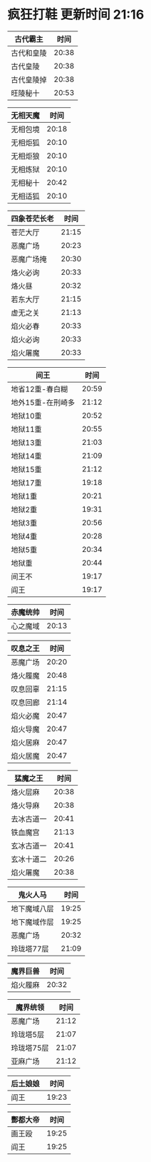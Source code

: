 # 疯狂打鞋 更新时间 21:16

| 古代霸主   | 时间    |
|--------|-------|
| 古代和皇陵 | 20:38 |
| 古代皇陵 | 20:38 |
| 古代皇陵掉 | 20:38 |
| 旺陵秘十 | 20:53 |

| 无相天魔   | 时间    |
|--------|-------|
| 无相包境 | 20:18 |
| 无相炬狐 | 20:10 |
| 无相炬狼 | 20:10 |
| 无相炼狱 | 20:10 |
| 无相秘十 | 20:42 |
| 无相适狐 | 20:10 |

| 四象苍茫长老   | 时间    |
|--------|-------|
| 苍茫大厅 | 21:15 |
| 恶魔广场 | 20:23 |
| 恶魔广场掩 | 20:30 |
| 烙火必询 | 20:33 |
| 烙火昼 | 20:32 |
| 若东大厅 | 21:15 |
| 虚无之关 | 21:13 |
| 焰火必春 | 20:33 |
| 焰火必询 | 20:33 |
| 焰火屠魔 | 20:33 |

| 间王   | 时间    |
|--------|-------|
| 地省12重-春白糊 | 20:59 |
| 地外15重-在刑崎多 | 21:12 |
| 地狱10重 | 20:52 |
| 地狱11重 | 20:55 |
| 地狱13重 | 21:03 |
| 地狱14重 | 21:09 |
| 地狱15重 | 21:12 |
| 地狱17重 | 19:18 |
| 地狱1重 | 20:21 |
| 地狱2重 | 19:31 |
| 地狱3重 | 20:56 |
| 地狱4重 | 20:28 |
| 地狱5重 | 20:34 |
| 地狱重 | 20:44 |
| 间王不 | 19:17 |
| 阎王 | 19:17 |

| 赤魔统帅   | 时间    |
|--------|-------|
| 心之魔域 | 20:13 |

| 叹息之王   | 时间    |
|--------|-------|
| 恶魔广场 | 20:20 |
| 烙火履魔 | 20:48 |
| 叹息回辜 | 21:15 |
| 叹息回廊 | 21:14 |
| 焰火必魔 | 20:47 |
| 焰火导魔 | 20:47 |
| 焰火居麻 | 20:47 |
| 焰火居魔 | 20:47 |

| 猛魔之王   | 时间    |
|--------|-------|
| 烙火层麻 | 20:38 |
| 烙火导麻 | 20:38 |
| 去冰古道一 | 20:41 |
| 铁血魔宫 | 21:13 |
| 玄冰古道一 | 20:41 |
| 玄冰十道二 | 20:26 |
| 焰火屠魔 | 20:38 |

| 鬼火人马   | 时间    |
|--------|-------|
| 地下魔域八层 | 19:25 |
| 地下魔域作层 | 19:25 |
| 恶魔广场 | 20:32 |
| 玲珑塔77层 | 21:09 |

| 魔界巨兽   | 时间    |
|--------|-------|
| 焰火履麻 | 20:32 |

| 魔界统领   | 时间    |
|--------|-------|
| 恶魔广场 | 21:12 |
| 玲珑塔5层 | 21:07 |
| 玲珑塔75层 | 21:07 |
| 亚麻广场 | 21:12 |

| 后土娘娘   | 时间    |
|--------|-------|
| 阎王 | 19:23 |

| 酆都大帝   | 时间    |
|--------|-------|
| 画王殴 | 19:25 |
| 阎王 | 19:25 |